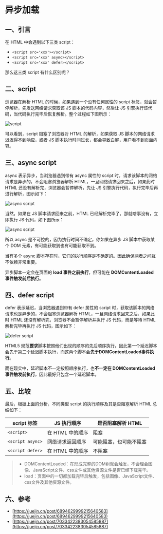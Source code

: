 # 异步加载

## 一、引言

在 HTML 中会遇到以下三类 script：

* `<script src='xxx'></script>`
* `<script src='xxx' async></script>`
* `<script src='xxx' defer></script>`

那么这三类 script 有什么区别呢？

## 二、script

浏览器在解析 HTML 的时候，如果遇到一个没有任何属性的 script 标签，就会暂停解析，先发送网络请求获取该 JS 脚本的代码内容，然后让 JS 引擎执行该代码，当代码执行完毕后恢复解析。整个过程如下图所示：

![script](https://p3-juejin.byteimg.com/tos-cn-i-k3u1fbpfcp/caf2f618530046658ab8e3b4a8699589\~tplv-k3u1fbpfcp-zoom-in-crop-mark:1304:0:0:0.awebp)

可以看到，script 阻塞了浏览器对 HTML 的解析，如果获取 JS 脚本的网络请求迟迟得不到响应，或者 JS 脚本执行时间过长，都会导致白屏，用户看不到页面内容。

## 三、async script

async 表示异步，当浏览器遇到带有 async 属性的 script 时，请求该脚本的网络请求是异步的，不会阻塞浏览器解析 HTML，一旦网络请求回来之后，如果此时 HTML 还没有解析完，浏览器会暂停解析，先让 JS 引擎执行代码，执行完毕后再进行解析，图示如下：

![async script](https://p3-juejin.byteimg.com/tos-cn-i-k3u1fbpfcp/021b5dbeddb64db0a7099dc0a4dd076d\~tplv-k3u1fbpfcp-zoom-in-crop-mark:1304:0:0:0.awebp)

当然，如果在 JS 脚本请求回来之前，HTML 已经解析完毕了，那就啥事没有，立即执行 JS 代码，如下图所示：

![async script](https://p3-juejin.byteimg.com/tos-cn-i-k3u1fbpfcp/4e5a89a4a1fe49ed9d5acaf25ef9aadd\~tplv-k3u1fbpfcp-zoom-in-crop-mark:1304:0:0:0.awebp)

所以 async 是不可控的，因为执行时间不确定，你如果在异步 JS 脚本中获取某个 DOM 元素，有可能获取到也有可能获取不到。

当有多个 async 脚本存在时，它们的执行顺序是不确定的。因此确保两者之间互不依赖非常重要。

异步脚本一定会在页面的 **load 事件之前执行**，但可能在 **DOMContentLoaded 事件触发前后执行**。

## 四、defer script

defer 表示延迟，当浏览器遇到带有 defer 属性的 script 时，获取该脚本的网络请求也是异步的，不会阻塞浏览器解析 HTML，一旦网络请求回来之后，如果此时 HTML 还没有解析完，浏览器不会暂停解析并执行 JS 代码，而是等待 HTML 解析完毕再执行 JS 代码，图示如下：

![defer script](https://p3-juejin.byteimg.com/tos-cn-i-k3u1fbpfcp/b8313e4787f04c79838fec9961bda0fb\~tplv-k3u1fbpfcp-zoom-in-crop-mark:1304:0:0:0.awebp)

HTML5 规范**要求**脚本按照他们出现的顺序的先后顺序执行，因此第一个延迟脚本会先于第二个延迟脚本执行，而这两个脚本会**先于DOMContentLoaded事件执行**。

而在现实中，延迟脚本不一定按照顺序执行，也**不一定在 DOMContentLoaded 事件触发前执行**，因此最好只包含一个延迟脚本。

## 五、比较

最后，根据上面的分析，不同类型 script 的执行顺序及其是否阻塞解析 HTML 总结如下：

| script 标签        | JS 执行顺序     | 是否阻塞解析 HTML |
| ---------------- | ----------- | ----------- |
| `<script>`       | 在 HTML 中的顺序 | 阻塞          |
| `<script async>` | 网络请求返回顺序    | 可能阻塞，也可能不阻塞 |
| `<script defer>` | 在 HTML 中的顺序 | 不阻塞         |

> * DOMContentLoaded：在形成完整的DOM树就会触发，不会理会图像、JavaScript文件、css文件或其他资源文件是否已经下载完毕。
> * load：页面中的一切都加载完毕后触发，包括图像、JavaScript文件、css文件及其他资源文件。

## 六、参考

* [https://juejin.cn/post/6894629999215640583](https://juejin.cn/post/6894629999215640583)
* [https://juejin.cn/post/7033422383054585887](https://juejin.cn/post/7033422383054585887)
